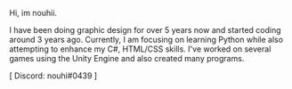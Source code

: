 Hi, im nouhii. 

I have been doing graphic design for over 5 years now and started coding around 3 years ago.
Currently, I am focusing on learning Python while also attempting to enhance my C#, HTML/CSS skills.
I've worked on several games using the Unity Engine and also created many programs.


[ Discord: nouhi#0439 ]

